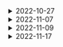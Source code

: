 
<details>
    <summary>2022-10-27</summary>

<!-- summary 아래 한칸 공백 두고 내용 삽입 -->

1. 
[이콘]

 *요청업무 
 
  - 게시판 추가제거 수정작업
    - 버그 수정
    -> JS 스크립트와 JSP 간의 쿠키값 연동이되질 않아 리스트가 한번더 눌러야 바뀌는 버그 수정중
2.   
[이콘]
 
*요청업무 
 
  - 게시판 추가제거 수정작업
    - 버그 수정
    -> JS 스크립트와 JSP 간의 쿠키값 연동이되질 않아 리스트가 한번더 눌러야 바뀌는 버그 수정중
3.
[이콘]
 
 *요청업무 
 d
  - 게시판 추가제거 수정작업
    - 버그 수정
    -> JS 스크립트와 JSP 간의 쿠키값 연동이되질 않아 리스트가 한번더 눌러야 바뀌는 버그 수정중
    -> Index.jsp 에서 쿠키값을 저장후 list.jsp 에서 불러와 지연현상 없이 리스트 불러서 버그수정
4.
 [이콘]
 
  *요청업무 
 
  - 게시판 추가제거 수정작업
    - 버그 수정
    -> JS 스크립트와 JSP 간의 쿠키값 연동이되질 않아 리스트가 한번더 눌러야 바뀌는 버그 수정중
    -> Index.jsp 에서 쿠키값을 저장후 list.jsp 에서 불러와 지연현상 없이 리스트 불러서 버그수정
 
 5.
 [이콘]
 
  *요청업무 
 
  - 게시판 추가제거 수정작업
    - 메인 적용및 서버 적용
    -> 젠킨스 빌드후 본서버 적용
    -> 테스트
 
 6.
 [이콘]
 
  *요청업무 
 
  - 게시판 추가제거 수정작업
    - 메인 적용및 서버 적용
    -> 젠킨스 빌드후 본서버 적용
    -> 테스트 중
    
 6.
 [이콘]
 
  *요청업무 
 
  - 전자계약 적용전 테스트
    
    -> 변경사항 로컬에서 메인 브랜치에 적용
    -> 변경점 테스트중


 7.
 [이콘]
 
  *요청업무 
 
  - 전자계약 적용전 테스트
    
    -> 변경사항 로컬에서 메인 브랜치에 적용
    -> 변경점 테스트중
 
  7.
 [이콘]
 
  *요청업무 
 
  - 전자계약 적용전 테스트
    
    -> 변경사항 로컬에서 메인 브랜치에 적용
    -> 변경점 테스트중
 
</details>


<details>
    <summary>2022-11-07</summary>

<!-- summary 아래 한칸 공백 두고 내용 삽입 -->

현재 정렬된상태 그대로 코이드넘버를 배열에 추가하면 되지 않나?
 
</details>


<details>
    <summary>2022-11-09</summary>

<!-- summary 아래 한칸 공백 두고 내용 삽입 -->

내역입찰의 정렬
    coops 객채의 coid는 정렬에 따라 순서가 변하고있다
    이 coid 넘버를 참조해 투찰비교에서 불러오는 객체를 통해
    coid 넘버를 추출해 coops 의 바뀌는 객체에 따라 정렬이 되게 해야한다.
 
</details>


<details>
    <summary>2022-11-17</summary>

<!-- summary 아래 한칸 공백 두고 내용 삽입 -->


    todo
    - 실db 변경
    - 다운로드 수 테스트
 
</details>
